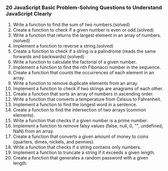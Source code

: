 ### 20 JavaScript Basic Problem-Solving Questions to Understand JavaScript Clearly

1. Write a function to find the sum of two numbers.(solved)
2. Create a function to check if a given number is even or odd.(solved)
3. Write a function that returns the largest element in an array of numbers.(solved)
4. Implement a function to reverse a string.(solved)
5. Create a function to check if a string is a palindrome (reads the same forwards and backwards).(solved)
6. Write a function to calculate the factorial of a given number.
7. Implement a function to find the nth Fibonacci number in the sequence.
8. Create a function that counts the occurrences of each element in an array.
9. Write a function to remove duplicate elements from an array.
10. Implement a function to check if two strings are anagrams of each other.
11. Create a function that sorts an array of numbers in ascending order.
12. Write a function that converts a temperature from Celsius to Fahrenheit.
13. Implement a function to find the longest word in a sentence.
14. Create a function to find the intersection of two arrays (common elements).
15. Write a function that checks if a given number is a prime number.
16. Implement a function to remove falsy values (false, null, 0, "", undefined, NaN) from an array.
17. Create a function that converts a given amount of money to coins (quarters, dimes, nickels, and pennies).
18. Write a function that checks if a string contains only numbers.
19. Implement a function to truncate a string if it exceeds a given length.
20. Create a function that generates a random password with a given length.
